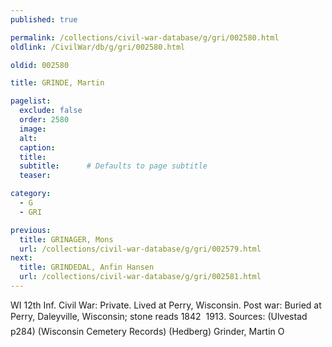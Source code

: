 ```yaml
---
published: true

permalink: /collections/civil-war-database/g/gri/002580.html
oldlink: /CivilWar/db/g/gri/002580.html

oldid: 002580

title: GRINDE, Martin

pagelist:
  exclude: false
  order: 2580
  image: 
  alt:
  caption:
  title:
  subtitle:      # Defaults to page subtitle
  teaser:

category: 
  - G 
  - GRI

previous:
  title: GRINAGER, Mons
  url: /collections/civil-war-database/g/gri/002579.html  
next:
  title: GRINDEDAL, Anfin Hansen
  url: /collections/civil-war-database/g/gri/002581.html   
---
```

WI 12th Inf. Civil War: Private. Lived at Perry, Wisconsin. Post war: Buried at Perry, Daleyville, Wisconsin; stone reads &#147;1842 &#150; 1913&#148;. Sources: (Ulvestad p284) (Wisconsin Cemetery Records) (Hedberg) &#147;Grinder, Martin O&#148;